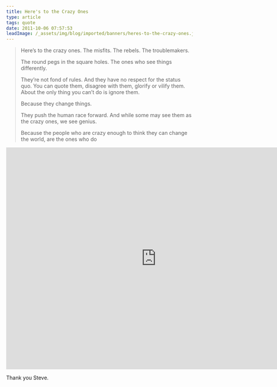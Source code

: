 ```yaml
---
title: Here's to the Crazy Ones
type: article
tags: quote
date: 2011-10-06 07:57:53
leadImage: /_assets/img/blog/imported/banners/heres-to-the-crazy-ones.jpg
---
```


<blockquote>
 <p>
  Here&rsquo;s to the crazy ones. The misfits. The rebels. The troublemakers.</p>
 <p>
  The round pegs in the square holes. The ones who see things differently.</p>
 <p>
  They&rsquo;re not fond of rules. And they have no respect for the status quo. You can quote them, disagree with them, glorify or vilify them. About the only thing you can&rsquo;t do is ignore them.</p>
 <p>
  Because they change things.</p>
 <p>
  They push the human race forward. And while some may see them as the crazy ones, we see genius.</p>
 <p>
  Because the people who are crazy enough to think they can change the world, are the ones who do</p>
</blockquote>
<p>
<iframe allowfullscreen="" frameborder="0" height="600" src="https://www.youtube.com/embed/8rwsuXHA7RA" width="810"></iframe></p>
<p>
 Thank you Steve.</p>
